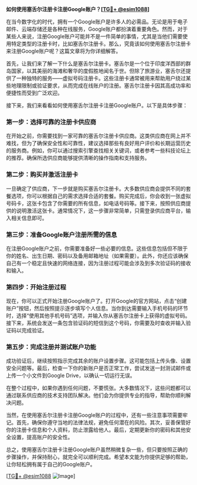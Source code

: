 **如何使用塞舌尔注册卡注册Google账户？[[TG💪+ @esim1088](https://t.me/s/esim1088)]**

在当今数字化的时代，拥有一个Google账户是许多人的必需品。无论是用于电子邮件、云端存储还是各种在线服务，Google账户都扮演着重要角色。然而，对于某些人来说，注册Google账户可能并不是一件简单的事情，尤其是当他们需要使用特定类型的注册卡时，比如塞舌尔注册卡。那么，究竟该如何使用塞舌尔注册卡来注册Google账户呢？这篇文章将为你详细解答。

首先，让我们来了解一下什么是塞舌尔注册卡。塞舌尔是一个位于印度洋西部的群岛国家，以其美丽的海滩和奢华的度假胜地闻名于世。但除了旅游业，塞舌尔还提供了一种独特的服务——虚拟号码注册卡。这些注册卡通常被用来帮助用户绕过某些地理限制或验证要求，从而完成在线账户的注册。塞舌尔注册卡因其高成功率和便捷性而受到广泛欢迎。

接下来，我们来看看如何使用塞舌尔注册卡注册Google账户。以下是具体步骤：

### 第一步：选择可靠的注册卡供应商

在开始之前，你需要找到一家可靠的塞舌尔注册卡供应商。这类供应商在网上并不难找，但为了确保安全性和可靠性，建议选择那些有良好用户评价和长期运营历史的服务商。例如，你可以通过搜索引擎查找相关关键词，或者参考一些科技论坛上的推荐。确保所选供应商能够提供清晰的操作指南和支持服务。

### 第二步：购买并激活注册卡

一旦确定了供应商，下一步就是购买塞舌尔注册卡。大多数供应商会提供不同的套餐选项，你可以根据自己的需求选择合适的套餐。购买完成后，你会收到一张虚拟号码卡，这张卡包含了你需要的所有信息，如电话号码等。接下来，按照供应商提供的说明激活这张卡。通常情况下，这一步骤非常简单，只需登录供应商平台，输入相关信息即可。

### 第三步：准备Google账户注册所需的信息

在注册Google账户之前，你需要准备好一些必要的信息。这些信息包括但不限于你的姓名、出生日期、密码以及备用邮箱地址（如果需要）。此外，你还应该确保自己有一个稳定且快速的网络连接，因为注册过程可能会涉及到多次验证码的接收和输入。

### 第四步：开始注册过程

现在，你可以正式开始注册Google账户了。打开Google的官方网站，点击“创建账户”按钮，然后按照提示逐步填写个人信息。当你到达需要输入手机号码的环节时，选择“使用其他手机号码”选项，并输入你从塞舌尔注册卡上获得的虚拟号码。接下来，系统会发送一条包含验证码的短信到这个号码，你需要及时查收并输入验证码以完成验证。

### 第五步：完成注册并测试账户功能

成功验证后，继续按照指示完成其余的账户设置步骤。这可能包括上传头像、设置安全问题等。最后，检查一下你的新账户是否正常工作，尝试发送一封测试邮件或上传一个小文件到Google Drive，以确认一切运行无误。

在整个过程中，如果你遇到任何问题，不要慌张。大多数情况下，这些问题都可以通过联系供应商的技术支持团队解决。他们会为你提供专业的指导，帮助你顺利解决问题。

当然，在使用塞舌尔注册卡注册Google账户的过程中，还有一些注意事项需要牢记。首先，确保你遵守当地的法律法规，避免任何潜在的风险。其次，妥善保管好你的注册卡信息和个人资料，防止泄露给他人。最后，定期更新你的密码和其他安全设置，提高账户的安全性。

总之，使用塞舌尔注册卡注册Google账户虽然稍微复杂一些，但只要按照正确的步骤操作，并保持耐心，就完全可以顺利完成。希望本文能为你提供足够的帮助，让你轻松拥有属于自己的Google账户。

[[TG💪+ @esim1088](https://t.me/s/esim1088) ![Image](https://i.postimg.cc/4NQfJmqS/Snipaste-2025-05-13-00-14-12.png)]